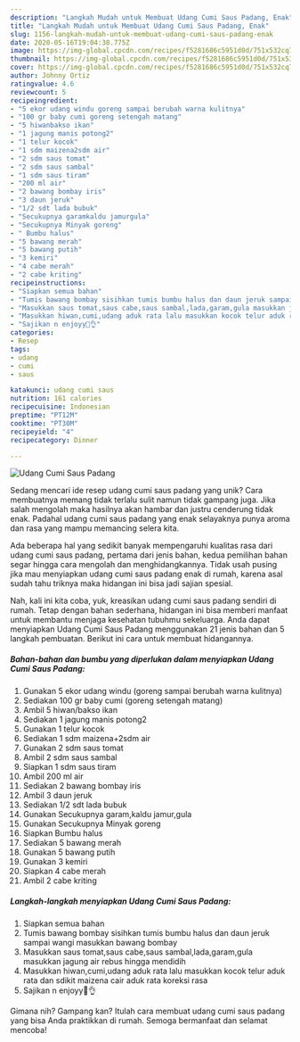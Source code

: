 ```yaml
---
description: "Langkah Mudah untuk Membuat Udang Cumi Saus Padang, Enak"
title: "Langkah Mudah untuk Membuat Udang Cumi Saus Padang, Enak"
slug: 1156-langkah-mudah-untuk-membuat-udang-cumi-saus-padang-enak
date: 2020-05-16T19:04:38.775Z
image: https://img-global.cpcdn.com/recipes/f5281686c5951d0d/751x532cq70/udang-cumi-saus-padang-foto-resep-utama.jpg
thumbnail: https://img-global.cpcdn.com/recipes/f5281686c5951d0d/751x532cq70/udang-cumi-saus-padang-foto-resep-utama.jpg
cover: https://img-global.cpcdn.com/recipes/f5281686c5951d0d/751x532cq70/udang-cumi-saus-padang-foto-resep-utama.jpg
author: Johnny Ortiz
ratingvalue: 4.6
reviewcount: 5
recipeingredient:
- "5 ekor udang windu goreng sampai berubah warna kulitnya"
- "100 gr baby cumi goreng setengah matang"
- "5 hiwanbakso ikan"
- "1 jagung manis potong2"
- "1 telur kocok"
- "1 sdm maizena2sdm air"
- "2 sdm saus tomat"
- "2 sdm saus sambal"
- "1 sdm saus tiram"
- "200 ml air"
- "2 bawang bombay iris"
- "3 daun jeruk"
- "1/2 sdt lada bubuk"
- "Secukupnya garamkaldu jamurgula"
- "Secukupnya Minyak goreng"
- " Bumbu halus"
- "5 bawang merah"
- "5 bawang putih"
- "3 kemiri"
- "4 cabe merah"
- "2 cabe kriting"
recipeinstructions:
- "Siapkan semua bahan"
- "Tumis bawang bombay sisihkan tumis bumbu halus dan daun jeruk sampai wangi masukkan bawang bombay"
- "Masukkan saus tomat,saus cabe,saus sambal,lada,garam,gula masukkan jagung air rebus hingga mendidih"
- "Masukkan hiwan,cumi,udang aduk rata lalu masukkan kocok telur aduk rata dan sdikit maizena cair aduk rata koreksi rasa"
- "Sajikan n enjoyy🤤👌"
categories:
- Resep
tags:
- udang
- cumi
- saus

katakunci: udang cumi saus 
nutrition: 161 calories
recipecuisine: Indonesian
preptime: "PT12M"
cooktime: "PT30M"
recipeyield: "4"
recipecategory: Dinner

---
```



![Udang Cumi Saus Padang](https://img-global.cpcdn.com/recipes/f5281686c5951d0d/751x532cq70/udang-cumi-saus-padang-foto-resep-utama.jpg)

Sedang mencari ide resep udang cumi saus padang yang unik? Cara membuatnya memang tidak terlalu sulit namun tidak gampang juga. Jika salah mengolah maka hasilnya akan hambar dan justru cenderung tidak enak. Padahal udang cumi saus padang yang enak selayaknya punya aroma dan rasa yang mampu memancing selera kita.



Ada beberapa hal yang sedikit banyak mempengaruhi kualitas rasa dari udang cumi saus padang, pertama dari jenis bahan, kedua pemilihan bahan segar hingga cara mengolah dan menghidangkannya. Tidak usah pusing jika mau menyiapkan udang cumi saus padang enak di rumah, karena asal sudah tahu triknya maka hidangan ini bisa jadi sajian spesial.


Nah, kali ini kita coba, yuk, kreasikan udang cumi saus padang sendiri di rumah. Tetap dengan bahan sederhana, hidangan ini bisa memberi manfaat untuk membantu menjaga kesehatan tubuhmu sekeluarga. Anda dapat menyiapkan Udang Cumi Saus Padang menggunakan 21 jenis bahan dan 5 langkah pembuatan. Berikut ini cara untuk membuat hidangannya.

<!--inarticleads1-->

##### Bahan-bahan dan bumbu yang diperlukan dalam menyiapkan Udang Cumi Saus Padang:

1. Gunakan 5 ekor udang windu (goreng sampai berubah warna kulitnya)
1. Sediakan 100 gr baby cumi (goreng setengah matang)
1. Ambil 5 hiwan/bakso ikan
1. Sediakan 1 jagung manis potong2
1. Gunakan 1 telur kocok
1. Sediakan 1 sdm maizena+2sdm air
1. Gunakan 2 sdm saus tomat
1. Ambil 2 sdm saus sambal
1. Siapkan 1 sdm saus tiram
1. Ambil 200 ml air
1. Sediakan 2 bawang bombay iris
1. Ambil 3 daun jeruk
1. Sediakan 1/2 sdt lada bubuk
1. Gunakan Secukupnya garam,kaldu jamur,gula
1. Gunakan Secukupnya Minyak goreng
1. Siapkan  Bumbu halus
1. Sediakan 5 bawang merah
1. Gunakan 5 bawang putih
1. Gunakan 3 kemiri
1. Siapkan 4 cabe merah
1. Ambil 2 cabe kriting




<!--inarticleads2-->

##### Langkah-langkah menyiapkan Udang Cumi Saus Padang:

1. Siapkan semua bahan
1. Tumis bawang bombay sisihkan tumis bumbu halus dan daun jeruk sampai wangi masukkan bawang bombay
1. Masukkan saus tomat,saus cabe,saus sambal,lada,garam,gula masukkan jagung air rebus hingga mendidih
1. Masukkan hiwan,cumi,udang aduk rata lalu masukkan kocok telur aduk rata dan sdikit maizena cair aduk rata koreksi rasa
1. Sajikan n enjoyy🤤👌




Gimana nih? Gampang kan? Itulah cara membuat udang cumi saus padang yang bisa Anda praktikkan di rumah. Semoga bermanfaat dan selamat mencoba!
